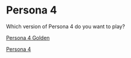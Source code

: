 # Persona 4

Which version of Persona 4 do you want to play?

[Persona 4 Golden](https://github.com/verbes4/free-persona-smt/blob/main/persona/persona%204/persona%204%20golden/persona%204%20golden.md)

[Persona 4]()
